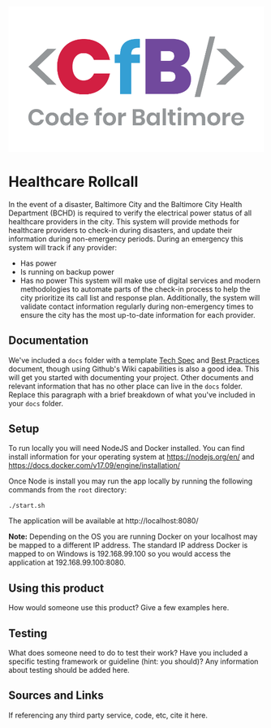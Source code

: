 ![Code for Baltimore](/docs/img/CfB.png)

# Healthcare Rollcall
In the event of a disaster, Baltimore City and the Baltimore City Health Department (BCHD) is required to verify the electrical power status of all healthcare providers in the city. This system will provide methods for healthcare providers to check-in during disasters, and update their information during non-emergency periods. During an emergency this system will track if any provider:
* Has power
* Is running on backup power
* Has no power
This system will make use of digital services and modern methodologies to automate parts of the check-in process to help the city prioritize its call list and response plan. Additionally, the system will validate contact information regularly during non-emergency times to ensure the city has the most up-to-date information for each provider.

## Documentation
We've included a `docs` folder with a template [Tech Spec](/docs/Tech_Spec.md) and [Best Practices](/docs/Best_Practices.md) document, though using Github's Wiki capabilities is also a good idea. This will get you started with documenting your project.  Other documents and relevant information that has no other place can live in the `docs` folder.  Replace this paragraph with a brief breakdown of what you've included in your `docs` folder.

## Setup
To run locally you will need NodeJS and Docker installed. You can find install information for your operating system at https://nodejs.org/en/ and https://docs.docker.com/v17.09/engine/installation/

Once Node is install you may run the app locally by running the following commands from the `root` directory:
```
./start.sh
```

The application will be available at http://localhost:8080/  

**Note:** Depending on the OS you are running Docker on your localhost may be mapped to a different IP address. The standard IP address Docker is mapped to on Windows is 192.168.99.100 so you would access the application at 192.168.99.100:8080.  

## Using this product
How would someone use this product? Give a few examples here.

## Testing
What does someone need to do to test their work? Have you included a specific testing framework or guideline (hint: you should)? Any information about testing should be added here.

## Sources and Links
If referencing any third party service, code, etc, cite it here.

